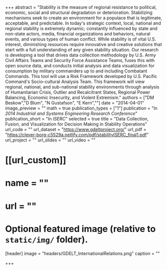 +++
abstract = "Stability is the measure of regional resistance to political, economic, social and structural degradation or deterioration.  Stabilizing mechanisms seek to create an environment for a populace that is legitimate, acceptable, and predictable.  In today's strategic context, local, national and regional stability is extremely dynamic; constantly influenced by state and non-state actors, media, financial organizations and behaviors, natural events, and various types of human conflict.  While stability is of vital U.S. interest, diminishing resources require innovative and creative solutions that start with a full understanding of any given stability situation.  Our research is developing a tool that drives data collection methodology by U.S. Army Civil Affairs Teams and Security Force Assistance Teams, fuses this with open source data, and conducts initial analysis and data visualization for consumption by military commanders up to and including Combatant Commands.  This tool will use a Risk Framework developed by U.S. Pacific Command's Socio-cultural Analysis Team.  This framework will view regional, national, and sub-national stability environments through analysis of Humanitarian Crisis, Outlier and Recalcitrant States, Regional Power Balancing, Economic Insecurity, and Violent Extremism."
authors = ["DM Beskow","D Blum", "N Gustafson", "E Kern",""]
date = "2014-04-01"
image_preview = ""
math = true
publication_types = ["1"]
publication = "In *2014 Industrial and Systems Engineering Research Conference*"
publication_short = "In *ISERC*"
selected = true
title = "Data Collection, Fusion, and Visualization for Decision Making in Stability Operations"
url_code = ""
url_dataset = "https://www.gdeltproject.org/"
url_pdf = "https://clever-borg-c5529a.netlify.com/pdf/stabilityISERC_final1.pdf"
url_project = ""
url_slides = ""
url_video = ""

# [[url_custom]]
# name = ""
# url = ""

# Optional featured image (relative to `static/img/` folder).
[header]
image = "headers/GDELT_InternationalRelations.png"
caption = ""

+++


